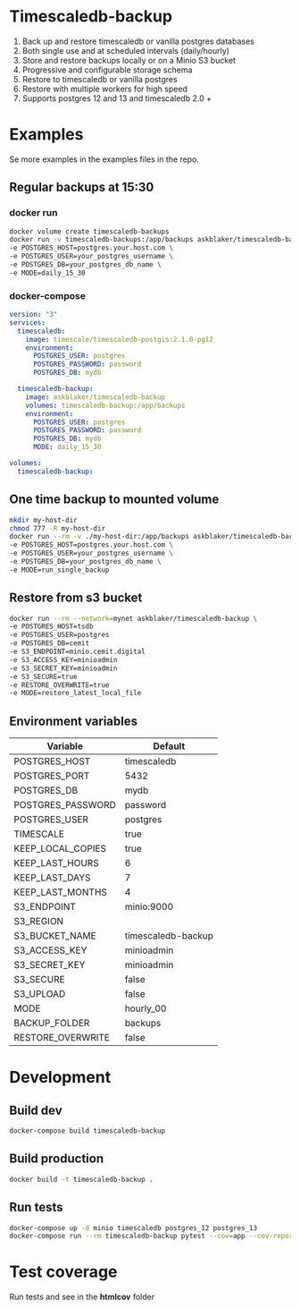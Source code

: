# Timescaledb-backup

1. Back up and restore timescaledb or vanilla postgres databases
2. Both single use and at scheduled intervals (daily/hourly)
3. Store and restore backups locally or on a Minio S3 bucket
4. Progressive and configurable storage schema
5. Restore to timescaledb or vanilla postgres
6. Restore with multiple workers for high speed
7. Supports postgres 12 and 13 and timescaledb 2.0 +

# Examples

Se more examples in the examples files in the repo.

## Regular backups at 15:30

### docker run

```sh
docker volume create timescaledb-backups
docker run -v timescaledb-backups:/app/backups askblaker/timescaledb-backup:0.1.0 \
-e POSTGRES_HOST=postgres.your.host.com \
-e POSTGRES_USER=your_postgres_username \
-e POSTGRES_DB=your_postgres_db_name \
-e MODE=daily_15_30
```

### docker-compose

```yaml
version: "3"
services:
  timescaledb:
    image: timescale/timescaledb-postgis:2.1.0-pg12
    environment:
      POSTGRES_USER: postgres
      POSTGRES_PASSWORD: password
      POSTGRES_DB: mydb

  timescaledb-backup:
    image: askblaker/timescaledb-backup
    volumes: timescaledb-backup:/app/backups
    environment:
      POSTGRES_USER: postgres
      POSTGRES_PASSWORD: password
      POSTGRES_DB: mydb
      MODE: daily_15_30

volumes:
  timescaledb-backup:
```

## One time backup to mounted volume

```sh
mkdir my-host-dir
chmod 777 -R my-host-dir
docker run --rm -v ./my-host-dir:/app/backups askblaker/timescaledb-backup \
-e POSTGRES_HOST=postgres.your.host.com \
-e POSTGRES_USER=your_postgres_username \
-e POSTGRES_DB=your_postgres_db_name \
-e MODE=run_single_backup
```

## Restore from s3 bucket

```bash
docker run --rm --network=mynet askblaker/timescaledb-backup \
-e POSTGRES_HOST=tsdb
-e POSTGRES_USER=postgres
-e POSTGRES_DB=cemit
-e S3_ENDPOINT=minio.cemit.digital
-e S3_ACCESS_KEY=minioadmin
-e S3_SECRET_KEY=minioadmin
-e S3_SECURE=true
-e RESTORE_OVERWRITE=true
-e MODE=restore_latest_local_file
```

## Environment variables

| Variable          | Default            |
| ----------------- | ------------------ |
| POSTGRES_HOST     | timescaledb        |
| POSTGRES_PORT     | 5432               |
| POSTGRES_DB       | mydb               |
| POSTGRES_PASSWORD | password           |
| POSTGRES_USER     | postgres           |
| TIMESCALE         | true               |
| KEEP_LOCAL_COPIES | true               |
| KEEP_LAST_HOURS   | 6                  |
| KEEP_LAST_DAYS    | 7                  |
| KEEP_LAST_MONTHS  | 4                  |
| S3_ENDPOINT       | minio:9000         |
| S3_REGION         |                    |
| S3_BUCKET_NAME    | timescaledb-backup |
| S3_ACCESS_KEY     | minioadmin         |
| S3_SECRET_KEY     | minioadmin         |
| S3_SECURE         | false              |
| S3_UPLOAD         | false              |
| MODE              | hourly_00          |
| BACKUP_FOLDER     | backups            |
| RESTORE_OVERWRITE | false              |

# Development

## Build dev

```sh
docker-compose build timescaledb-backup
```

## Build production

```sh
docker build -t timescaledb-backup .
```

## Run tests

```sh
docker-compose up -d minio timescaledb postgres_12 postgres_13
docker-compose run --rm timescaledb-backup pytest --cov=app --cov-report=html
```

# Test coverage

Run tests and see in the **htmlcov** folder
